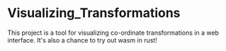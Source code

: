 # Visualizing_Transformations
This project is a tool for visualizing co-ordinate transformations in a web interface. It's also a chance to try out wasm in rust! 
